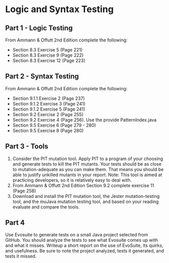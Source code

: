 # Logic and Syntax Testing

## Part 1 - Logic Testing

From Ammann & Offutt 2nd Edition complete the following:

* Section 8.3 Exercise 5 (Page 221)
* Section 8.3 Exercise 9 (Page 222)
* Section 8.3 Exercise 12 (Page 223)

## Part 2 - Syntax Testing

From Ammann & Offutt 2nd Edition complete the following:

* Section 9.1.1 Exercise 2 (Page 237)
* Section 9.1.2 Exercise 3 (Page 241)
* Section 9.1.2 Exercise 5 (Page 241)
* Section 9.2 Exercise 2 (Page 255)
* Section 9.2 Exercise 4 (Page 256). Use the provide PatternIndex.java
* Section 9.5 Exercise 6 (Page 279 - 280)
* Section 9.5 Exercise 8 (Page 280)

## Part 3 - Tools

1. Consider the PIT mutation tool. Apply PIT to a program of your choosing and generate tests to kill the PIT mutants. Your tests should be as close to mutation-adequate as you can make them. That means you should be able to justify unkilled mutants in your report. Note: This tool is aimed at practicing developers, so it is relatively easy to deal with.
2. From Ammann & Offutt 2nd Edition Section 9.2 complete exercise 11 (Page 258)
3. Download and install the PIT mutation tool, the Jester mutation-testing tool, and the muJava mutation testing tool, and based on your reading evaluate and compare the tools.

## Part 4

Use Evosuite to generate tests on a small Java project selected from GitHub. You should analyze the tests to see what Evosuite comes up with and what it misses. Writeup a short report on the use of EvoSuite, its quirks, and usefulness. Be sure to note the project analyzed, tests it generated, and tests it missed.
